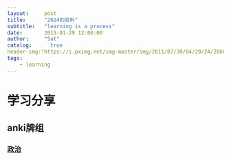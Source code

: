 ```yaml
---
layout:     post
title:      "2024的资料"
subtitle:   "learning is a process"
date:       2015-01-29 12:00:00
author:     "Sat"
catalog:      true
header-img:"https://i.pximg.net/img-master/img/2011/07/30/04/29/24/20684662_p0_master1200.jpg"
tags:
    - learning 
---
```


# 学习分享

## anki牌组

### [政治](https://ankiweb.net/shared/info/1353295067)




